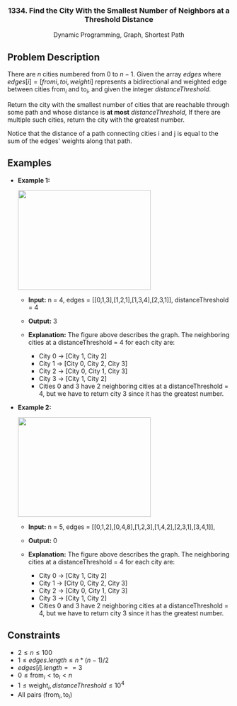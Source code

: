 <p align="center">

  <h3 align="center">1334. Find the City With the Smallest Number of Neighbors at a Threshold Distance</h3>

  <p align="center">
    Dynamic Programming, Graph, Shortest Path
    <br>
  </p>
</p>

## Problem Description

There are $n$ cities numbered from $0$ to $n-1$. Given the array $edges$ where $edges[i] = [fromi, toi, weighti]$ represents a bidirectional and weighted edge between cities $\text{from}_i$ and $\text{to}_i$, and given the integer $distanceThreshold$.

Return the city with the smallest number of cities that are reachable through some path and whose distance is **at most** $distanceThreshold$, If there are multiple such cities, return the city with the greatest number.

Notice that the distance of a path connecting cities i and j is equal to the sum of the edges' weights along that path.

## Examples

- **Example 1:**
  <p><img align="top" width="300" height="225" src="https://assets.leetcode.com/uploads/2020/01/16/find_the_city_01.png"></p>

  - **Input:** n = 4, edges = [[0,1,3],[1,2,1],[1,3,4],[2,3,1]], distanceThreshold = 4

  - **Output:** 3

  - **Explanation:** The figure above describes the graph. The neighboring cities at a distanceThreshold = 4 for each city are:
    - City 0 -> [City 1, City 2]
    - City 1 -> [City 0, City 2, City 3]
    - City 2 -> [City 0, City 1, City 3]
    - City 3 -> [City 1, City 2]
    - Cities 0 and 3 have 2 neighboring cities at a distanceThreshold = 4, but we have to return city 3 since it has the greatest number.

- **Example 2:**
  <p><img align="top" width="300" height="225" src="https://assets.leetcode.com/uploads/2020/01/16/find_the_city_02.png"></p>

  - **Input:** n = 5, edges = [[0,1,2],[0,4,8],[1,2,3],[1,4,2],[2,3,1],[3,4,1]],

  - **Output:** 0

  - **Explanation:** The figure above describes the graph. The neighboring cities at a distanceThreshold = 4 for each city are:
    - City 0 -> [City 1, City 2]
    - City 1 -> [City 0, City 2, City 3]
    - City 2 -> [City 0, City 1, City 3]
    - City 3 -> [City 1, City 2]
    - Cities 0 and 3 have 2 neighboring cities at a distanceThreshold = 4, but we have to return city 3 since it has the greatest number.

## Constraints

- $2 \leq  n \leq 100$
- $1 \leq  edges.length \leq n * (n - 1) / 2$
- $edges[i].length == 3$
- $0 \leq  \text{from}_i < \text{to}_i < n$
- $1 \leq \text{weight}_i, distanceThreshold \leq 10^4$
- All pairs $(\text{from}_i, \text{to}_i)$
